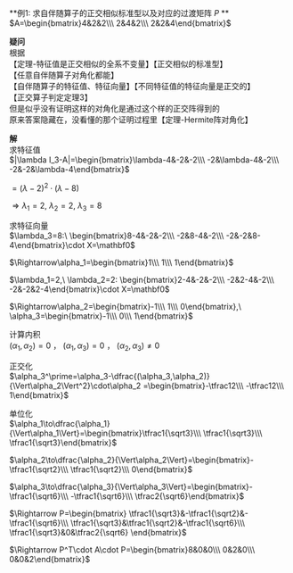 **例1: 求自伴随算子的正交相似标准型以及对应的过渡矩阵 $P$ **  
$A=\begin{bmatrix}4&2&2\\\ 2&4&2\\\ 2&2&4\end{bmatrix}$  
  
**疑问**  
根据  
【定理-特征值是正交相似的全系不变量】【正交相似的标准型】  
【任意自伴随算子对角化都能】  
【自伴随算子的特征值、特征向量】【不同特征值的特征向量是正交的】  
【正交算子判定定理3】  
但是似乎没有证明这样的对角化是通过这个样的正交阵得到的  
原来答案隐藏在，没看懂的那个证明过程里【定理-Hermite阵对角化】  
  
**解**  
求特征值  
$|\lambda I_3-A|=\begin{bmatrix}\lambda-4&-2&-2\\\ -2&\lambda-4&-2\\\ -2&-2&\lambda-4\end{bmatrix}$  
  
$=(\lambda-2)^2\cdot(\lambda-8)$  
  
$\Rightarrow\lambda_1=2,\ \lambda_2=2,\ \lambda_3=8$  
  
求特征向量  
$\lambda_3=8:\ \begin{bmatrix}8-4&-2&-2\\\ -2&8-4&-2\\\ -2&-2&8-4\end{bmatrix}\cdot X=\mathbf0$  
  
$\Rightarrow\alpha_1=\begin{bmatrix}1\\\ 1\\\ 1\end{bmatrix}$  
  
$\lambda_1=2,\ \lambda_2=2: \begin{bmatrix}2-4&-2&-2\\\ -2&2-4&-2\\\ -2&-2&2-4\end{bmatrix}\cdot X=\mathbf0$  
  
$\Rightarrow\alpha_2=\begin{bmatrix}-1\\\ 1\\\ 0\end{bmatrix},\ \alpha_3=\begin{bmatrix}-1\\\ 0\\\ 1\end{bmatrix}$  
  
计算内积  
$(\alpha_1,\alpha_2)=0$ ， $(\alpha_1,\alpha_3)=0$ ， $(\alpha_2,\alpha_3)\neq0$  
  
正交化  
$\alpha_3^\prime=\alpha_3-\dfrac{(\alpha_3,\alpha_2)}{\Vert\alpha_2\Vert^2}\cdot\alpha_2  
=\begin{bmatrix}-\tfrac12\\\ -\tfrac12\\\ 1\end{bmatrix}$  
  
单位化  
$\alpha_1\to\dfrac{\alpha_1}{\Vert\alpha_1\Vert}=\begin{bmatrix}\tfrac1{\sqrt3}\\\ \tfrac1{\sqrt3}\\\ \tfrac1{\sqrt3}\end{bmatrix}$  
  
$\alpha_2\to\dfrac{\alpha_2}{\Vert\alpha_2\Vert}=\begin{bmatrix}-\tfrac1{\sqrt2}\\\ \tfrac1{\sqrt2}\\\ 0\end{bmatrix}$  
  
$\alpha_3\to\dfrac{\alpha_3}{\Vert\alpha_3\Vert}=\begin{bmatrix}-\tfrac1{\sqrt6}\\\ -\tfrac1{\sqrt6}\\\ \tfrac2{\sqrt6}\end{bmatrix}$  
  
$\Rightarrow P=\begin{bmatrix}  
\tfrac1{\sqrt3}&-\tfrac1{\sqrt2}&-\tfrac1{\sqrt6}\\\  
\tfrac1{\sqrt3}&\tfrac1{\sqrt2}&-\tfrac1{\sqrt6}\\\  
\tfrac1{\sqrt3}&0&\tfrac2{\sqrt6}  
\end{bmatrix}$  
  
$\Rightarrow P^T\cdot A\cdot P=\begin{bmatrix}8&0&0\\\ 0&2&0\\\ 0&0&2\end{bmatrix}$  
